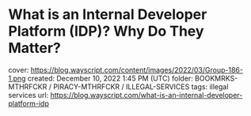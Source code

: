 # What is an Internal Developer Platform (IDP)? Why Do They Matter?

cover: https://blog.wayscript.com/content/images/2022/03/Group-186-1.png
created: December 10, 2022 1:45 PM (UTC)
folder: BOOKMRKS-MTHRFCKR / PIRACY-MTHRFCKR / ILLEGAL-SERVICES
tags: illegal services
url: https://blog.wayscript.com/what-is-an-internal-developer-platform-idp